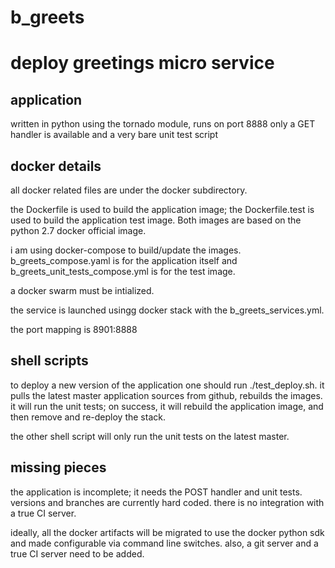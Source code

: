 # b_greets

deploy greetings micro service
==============================

application
-----------
written in python using the tornado module, runs on port 8888
only a GET handler is available and a very bare unit test script

docker details
--------------
all docker related files are under the docker subdirectory.

the Dockerfile is used to build the application image; the Dockerfile.test is
used to build the application test image. Both images are based on the python
2.7 docker official image.

i am using docker-compose to build/update the images. b_greets_compose.yaml is
for the application itself and b_greets_unit_tests_compose.yml is for the
test image.

a docker swarm must be intialized.

the service is launched usingg docker stack with the b_greets_services.yml.

the port mapping is 8901:8888

shell scripts
-------------
to deploy a new version of the application one should run
./test_deploy.sh. it pulls the latest master application sources from github,
rebuilds the images. it will run the unit tests; on success, it will rebuild
the application image, and then remove and re-deploy the stack.

the other shell script will only run the unit tests on the latest master.

missing pieces
--------------
the application is incomplete; it needs the POST handler and unit tests.
versions and branches are currently hard coded.
there is no integration with a true CI server.

ideally, all the docker artifacts will be migrated to use the docker python
sdk and made configurable via command line switches. also, a git server and
a true CI server need to be added.
